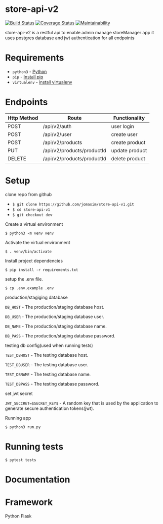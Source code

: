 # store-api-v2
[![Build Status](https://travis-ci.com/jomasim/store-api-v2.svg?branch=dev)](https://travis-ci.com/jomasim/store-api-v2)
[![Coverage Status](https://coveralls.io/repos/github/jomasim/store-api-v2/badge.svg?branch=dev)](https://coveralls.io/github/jomasim/store-api-v2?branch=dev)
[![Maintainability](https://api.codeclimate.com/v1/badges/2454765c63bab49e3fb1/maintainability)](https://codeclimate.com/github/jomasim/store-api-v2/maintainability)


store-api-v2 is a restful api to enable admin manage storeManager app
it uses postgres database and jwt authentication for all endpoints

# Requirements
- `python3` - [Python](https://www.python.org/)
- `pip` - [Install pip](https://pip.pypa.io/en/stable/installing/)
- `virtualenv` - [install virtualenv](https://virtualenv.pypa.io/en/stable/installation/)

# Endpoints
| Http Method | Route | Functionality |
| ----------- | ----- | ------------- |
| POST        | /api/v2/auth | user login|
| POST        | /api/v2/user | create user|
| POST        | /api/v2/products| create product |
| PUT         | /api/v2/products/productId| update product |
| DELETE      | /api/v2/products/productId| delete product |


# Setup 

clone repo from github

- `$ git clone https://github.com/jomasim/store-api-v1.git`
- `$ cd store-api-v1`
- `$ git checkout dev `

Create a virtual environment

`$ python3 -m venv venv`

Activate the virtual environment

`$ . venv/bin/activate`

Install project dependencies

`$ pip install -r requirements.txt`

setup  the .env file.

`$ cp .env.example .env`

production/stagiging database

`DB_HOST` - The production/staging database host.

`DB_USER` - The production/staging database user.

`DB_NAME` - The production/staging database name.

`DB_PASS` - The production/staging database password.

testing db config(used when running tests)

`TEST_DBHOST` - The testing database host.

`TEST_DBUSER` - The testing database user.

`TEST_DBNAME` - The testing database name.

`TEST_DBPASS` - The testing database password.


set jwt secret

`JWT_SECCRET=$SECRET_KEY$` - A random key that is used by the application to generate secure        authentication tokens(jwt).


Running app

`$ python3 run.py `

# Running tests
`$ pytest tests`

# Documentation


# Framework 
Python Flask 

